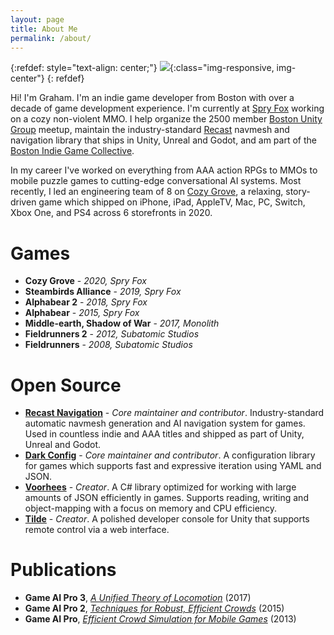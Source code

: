 ```yaml
---
layout: page
title: About Me
permalink: /about/
---
```


{:refdef: style="text-align: center;"}
![](/assets/images/author.jpg){:class="img-responsive, img-center"}
{: refdef}

Hi! I'm Graham. I'm an indie game developer from Boston with over a decade of game development experience. I'm currently at [Spry Fox](https://spryfox.com) working on a cozy non-violent MMO.  I help organize the 2500 member [Boston Unity Group](https://www.meetup.com/B-U-G-Boston-Unity-Group/) meetup, maintain the industry-standard [Recast](https://github.com/recastnavigation/recastnavigation) navmesh and navigation library that ships in Unity, Unreal and Godot, and am part of the [Boston Indie Game Collective](http://www.indiegamecollective.org).

In my career I've worked on everything from AAA action RPGs to MMOs to mobile puzzle games to cutting-edge conversational AI systems.  Most recently, I led an engineering team of 8 on [Cozy Grove](https://cozygrovegame.com), a relaxing, story-driven game which shipped on iPhone, iPad, AppleTV, Mac, PC, Switch, Xbox One, and PS4 across 6 storefronts in 2020.  

# Games
- **Cozy Grove** - *2020, Spry Fox*
- **Steambirds Alliance** - *2019, Spry Fox*
- **Alphabear 2** - *2018, Spry Fox*
- **Alphabear** - *2015, Spry Fox*
- **Middle-earth, Shadow of War** - *2017, Monolith*
- **Fieldrunners 2** - *2012, Subatomic Studios*
- **Fieldrunners** - *2008, Subatomic Studios*

# Open Source
- **[Recast Navigation](https://github.com/recastnavigation/recastnavigation)** - *Core maintainer and contributor*.  Industry-standard automatic navmesh generation and AI navigation system for games.  Used in countless indie and AAA titles and shipped as part of Unity, Unreal and Godot.
- **[Dark Config](https://github.com/SpryFox/DarkConfig)** - *Core maintainer and contributor*.  A configuration library for games which supports fast and expressive iteration using YAML and JSON.
- **[Voorhees](https://github.com/grahamboree/Voorhees)** - *Creator*.  A C# library optimized for working with large amounts of JSON efficiently in games. Supports reading, writing and object-mapping with a focus on memory and CPU efficiency.
- **[Tilde](https://github.com/grahamboree/tilde)** - *Creator*.  A polished developer console for Unity that supports remote control via a web interface.

# Publications
- **Game AI Pro 3**, [*A Unified Theory of Locomotion*](http://www.gameaipro.com/GameAIPro3/GameAIPro3_Chapter18_A_Unified_Theory_of_Locomotion.pdf) (2017)
- **Game AI Pro 2**, [*Techniques for Robust, Efficient Crowds*](http://www.gameaipro.com/GameAIPro2/GameAIPro2_Chapter17_Advanced_Techniques_for_Robust_Efficient_Crowds.pdf) (2015)
- **Game AI Pro**, [*Efficient Crowd Simulation for Mobile Games*](http://www.gameaipro.com/GameAIPro/GameAIPro_Chapter24_Efficient_Crowd_Simulation_for_Mobile_Games.pdf) (2013)
